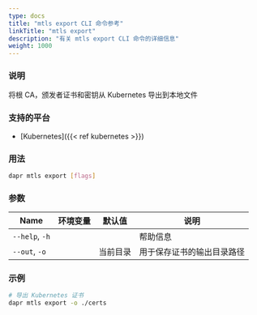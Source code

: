 ```yaml
---
type: docs
title: "mtls export CLI 命令参考"
linkTitle: "mtls export"
description: "有关 mtls export CLI 命令的详细信息"
weight: 1000
---
```


### 说明

将根 CA，颁发者证书和密钥从 Kubernetes 导出到本地文件

### 支持的平台

- [Kubernetes]({{< ref kubernetes >}})

### 用法

```bash
dapr mtls export [flags]
```

### 参数

| Name           | 环境变量 | 默认值  | 说明            |
| -------------- | ---- | ---- | ------------- |
| `--help`, `-h` |      |      | 帮助信息          |
| `--out`, `-o`  |      | 当前目录 | 用于保存证书的输出目录路径 |

### 示例

```bash
# 导出 Kubernetes 证书
dapr mtls export -o ./certs
```
